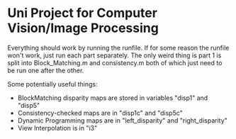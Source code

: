 # Uni Project for Computer Vision/Image Processing 

Everything should work by running the runfile. 
If for some reason the runfile won't work, just run each part separately. 
The only weird thing is part 1 is split into Block_Matching.m and consistency.m
both of which just need to be run one after the other.

Some potentially useful things:
- BlockMatching disparity maps are stored in variables "disp1" and "disp5"
- Consistency-checked maps are in "disp1c" and "disp5c"
- Dynamic Programming maps are in "left_disparity" and "right_disparity"
- View Interpolation is in "i3"

